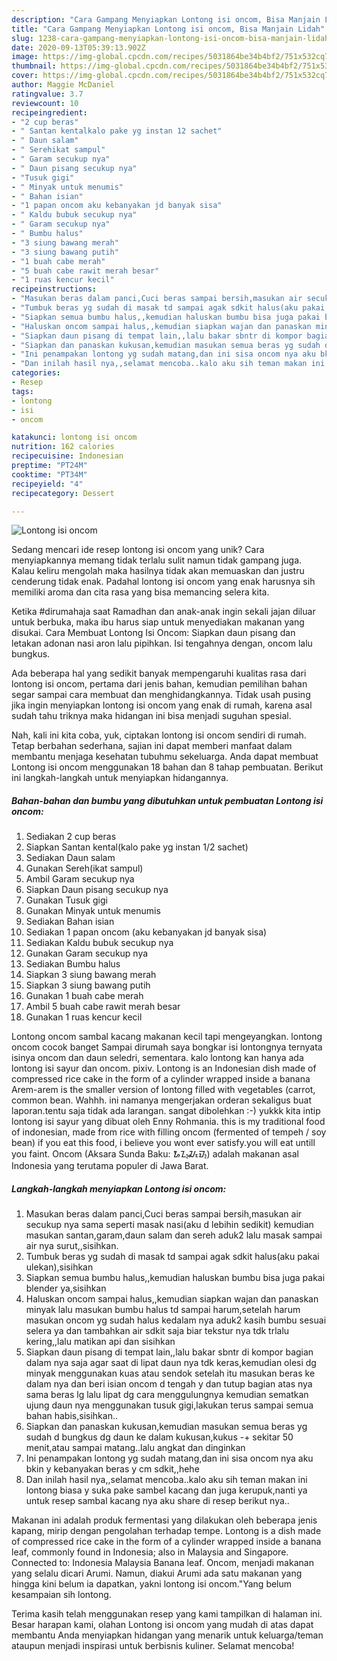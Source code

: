 ```yaml
---
description: "Cara Gampang Menyiapkan Lontong isi oncom, Bisa Manjain Lidah"
title: "Cara Gampang Menyiapkan Lontong isi oncom, Bisa Manjain Lidah"
slug: 1238-cara-gampang-menyiapkan-lontong-isi-oncom-bisa-manjain-lidah
date: 2020-09-13T05:39:13.902Z
image: https://img-global.cpcdn.com/recipes/5031864be34b4bf2/751x532cq70/lontong-isi-oncom-foto-resep-utama.jpg
thumbnail: https://img-global.cpcdn.com/recipes/5031864be34b4bf2/751x532cq70/lontong-isi-oncom-foto-resep-utama.jpg
cover: https://img-global.cpcdn.com/recipes/5031864be34b4bf2/751x532cq70/lontong-isi-oncom-foto-resep-utama.jpg
author: Maggie McDaniel
ratingvalue: 3.7
reviewcount: 10
recipeingredient:
- "2 cup beras"
- " Santan kentalkalo pake yg instan 12 sachet"
- " Daun salam"
- " Serehikat sampul"
- " Garam secukup nya"
- " Daun pisang secukup nya"
- "Tusuk gigi"
- " Minyak untuk menumis"
- " Bahan isian"
- "1 papan oncom aku kebanyakan jd banyak sisa"
- " Kaldu bubuk secukup nya"
- " Garam secukup nya"
- " Bumbu halus"
- "3 siung bawang merah"
- "3 siung bawang putih"
- "1 buah cabe merah"
- "5 buah cabe rawit merah besar"
- "1 ruas kencur kecil"
recipeinstructions:
- "Masukan beras dalam panci,Cuci beras sampai bersih,masukan air secukup nya sama seperti masak nasi(aku d lebihin sedikit) kemudian masukan santan,garam,daun salam dan sereh aduk2 lalu masak sampai air nya surut,,sisihkan."
- "Tumbuk beras yg sudah di masak td sampai agak sdkit halus(aku pakai ulekan),sisihkan"
- "Siapkan semua bumbu halus,,kemudian haluskan bumbu bisa juga pakai blender ya,sisihkan"
- "Haluskan oncom sampai halus,,kemudian siapkan wajan dan panaskan minyak lalu masukan bumbu halus td sampai harum,setelah harum masukan oncom yg sudah halus kedalam nya aduk2 kasih bumbu sesuai selera ya dan tambahkan air sdkit saja biar tekstur nya tdk trlalu kering,,lalu matikan api dan sisihkan"
- "Siapkan daun pisang di tempat lain,,lalu bakar sbntr di kompor bagian dalam nya saja agar saat di lipat daun nya tdk keras,kemudian olesi dg minyak menggunakan kuas atau sendok setelah itu masukan beras ke dalam nya dan beri isian oncom d tengah y dan tutup bagian atas nya sama beras lg lalu lipat dg cara menggulungnya kemudian sematkan ujung daun nya menggunakan tusuk gigi,lakukan terus sampai semua bahan habis,sisihkan.."
- "Siapkan dan panaskan kukusan,kemudian masukan semua beras yg sudah d bungkus dg daun ke dalam kukusan,kukus -+ sekitar 50 menit,atau sampai matang..lalu angkat dan dinginkan"
- "Ini penampakan lontong yg sudah matang,dan ini sisa oncom nya aku bkin y kebanyakan beras y cm sdkit,,hehe"
- "Dan inilah hasil nya,,selamat mencoba..kalo aku sih teman makan ini lontong biasa y suka pake sambel kacang dan juga kerupuk,nanti ya untuk resep sambal kacang nya aku share di resep berikut nya.."
categories:
- Resep
tags:
- lontong
- isi
- oncom

katakunci: lontong isi oncom 
nutrition: 162 calories
recipecuisine: Indonesian
preptime: "PT24M"
cooktime: "PT34M"
recipeyield: "4"
recipecategory: Dessert

---
```



![Lontong isi oncom](https://img-global.cpcdn.com/recipes/5031864be34b4bf2/751x532cq70/lontong-isi-oncom-foto-resep-utama.jpg)

Sedang mencari ide resep lontong isi oncom yang unik? Cara menyiapkannya memang tidak terlalu sulit namun tidak gampang juga. Kalau keliru mengolah maka hasilnya tidak akan memuaskan dan justru cenderung tidak enak. Padahal lontong isi oncom yang enak harusnya sih memiliki aroma dan cita rasa yang bisa memancing selera kita.

Ketika #dirumahaja saat Ramadhan dan anak-anak ingin sekali jajan diluar untuk berbuka, maka ibu harus siap untuk menyediakan makanan yang disukai. Cara Membuat Lontong Isi Oncom: Siapkan daun pisang dan letakan adonan nasi aron lalu pipihkan. Isi tengahnya dengan, oncom lalu bungkus.

Ada beberapa hal yang sedikit banyak mempengaruhi kualitas rasa dari lontong isi oncom, pertama dari jenis bahan, kemudian pemilihan bahan segar sampai cara membuat dan menghidangkannya. Tidak usah pusing jika ingin menyiapkan lontong isi oncom yang enak di rumah, karena asal sudah tahu triknya maka hidangan ini bisa menjadi suguhan spesial.


Nah, kali ini kita coba, yuk, ciptakan lontong isi oncom sendiri di rumah. Tetap berbahan sederhana, sajian ini dapat memberi manfaat dalam membantu menjaga kesehatan tubuhmu sekeluarga. Anda dapat membuat Lontong isi oncom menggunakan 18 bahan dan 8 tahap pembuatan. Berikut ini langkah-langkah untuk menyiapkan hidangannya.

<!--inarticleads1-->

##### Bahan-bahan dan bumbu yang dibutuhkan untuk pembuatan Lontong isi oncom:

1. Sediakan 2 cup beras
1. Siapkan  Santan kental(kalo pake yg instan 1/2 sachet)
1. Sediakan  Daun salam
1. Gunakan  Sereh(ikat sampul)
1. Ambil  Garam secukup nya
1. Siapkan  Daun pisang secukup nya
1. Gunakan Tusuk gigi
1. Gunakan  Minyak untuk menumis
1. Sediakan  Bahan isian
1. Sediakan 1 papan oncom (aku kebanyakan jd banyak sisa)
1. Sediakan  Kaldu bubuk secukup nya
1. Gunakan  Garam secukup nya
1. Sediakan  Bumbu halus
1. Siapkan 3 siung bawang merah
1. Siapkan 3 siung bawang putih
1. Gunakan 1 buah cabe merah
1. Ambil 5 buah cabe rawit merah besar
1. Gunakan 1 ruas kencur kecil


Lontong oncom sambal kacang makanan kecil tapi mengeyangkan. lontong oncom cocok banget Sampai dirumah saya bongkar isi lontongnya ternyata isinya oncom dan daun seledri, sementara. kalo lontong kan hanya ada lontong isi sayur dan oncom. pixiv. Lontong is an Indonesian dish made of compressed rice cake in the form of a cylinder wrapped inside a banana Arem-arem is the smaller version of lontong filled with vegetables (carrot, common bean. Wahhh. ini namanya mengerjakan orderan sekaligus buat laporan.tentu saja tidak ada larangan. sangat dibolehkan :-) yukkk kita intip lontong isi sayur yang dibuat oleh Enny Rohmania. this is my traditional food of indonesian, made from rice with filling oncom (fermented of tempeh / soy bean) if you eat this food, i believe you wont ever satisfy.you will eat untill you faint. Oncom (Aksara Sunda Baku: ᮇᮔ᮪ᮎᮧᮙ᮪) adalah makanan asal Indonesia yang terutama populer di Jawa Barat. 

<!--inarticleads2-->

##### Langkah-langkah menyiapkan Lontong isi oncom:

1. Masukan beras dalam panci,Cuci beras sampai bersih,masukan air secukup nya sama seperti masak nasi(aku d lebihin sedikit) kemudian masukan santan,garam,daun salam dan sereh aduk2 lalu masak sampai air nya surut,,sisihkan.
1. Tumbuk beras yg sudah di masak td sampai agak sdkit halus(aku pakai ulekan),sisihkan
1. Siapkan semua bumbu halus,,kemudian haluskan bumbu bisa juga pakai blender ya,sisihkan
1. Haluskan oncom sampai halus,,kemudian siapkan wajan dan panaskan minyak lalu masukan bumbu halus td sampai harum,setelah harum masukan oncom yg sudah halus kedalam nya aduk2 kasih bumbu sesuai selera ya dan tambahkan air sdkit saja biar tekstur nya tdk trlalu kering,,lalu matikan api dan sisihkan
1. Siapkan daun pisang di tempat lain,,lalu bakar sbntr di kompor bagian dalam nya saja agar saat di lipat daun nya tdk keras,kemudian olesi dg minyak menggunakan kuas atau sendok setelah itu masukan beras ke dalam nya dan beri isian oncom d tengah y dan tutup bagian atas nya sama beras lg lalu lipat dg cara menggulungnya kemudian sematkan ujung daun nya menggunakan tusuk gigi,lakukan terus sampai semua bahan habis,sisihkan..
1. Siapkan dan panaskan kukusan,kemudian masukan semua beras yg sudah d bungkus dg daun ke dalam kukusan,kukus -+ sekitar 50 menit,atau sampai matang..lalu angkat dan dinginkan
1. Ini penampakan lontong yg sudah matang,dan ini sisa oncom nya aku bkin y kebanyakan beras y cm sdkit,,hehe
1. Dan inilah hasil nya,,selamat mencoba..kalo aku sih teman makan ini lontong biasa y suka pake sambel kacang dan juga kerupuk,nanti ya untuk resep sambal kacang nya aku share di resep berikut nya..


Makanan ini adalah produk fermentasi yang dilakukan oleh beberapa jenis kapang, mirip dengan pengolahan terhadap tempe. Lontong is a dish made of compressed rice cake in the form of a cylinder wrapped inside a banana leaf, commonly found in Indonesia; also in Malaysia and Singapore. Connected to: Indonesia Malaysia Banana leaf. Oncom, menjadi makanan yang selalu dicari Arumi. Namun, diakui Arumi ada satu makanan yang hingga kini belum ia dapatkan, yakni lontong isi oncom.&#34;Yang belum kesampaian sih lontong. 

Terima kasih telah menggunakan resep yang kami tampilkan di halaman ini. Besar harapan kami, olahan Lontong isi oncom yang mudah di atas dapat membantu Anda menyiapkan hidangan yang menarik untuk keluarga/teman ataupun menjadi inspirasi untuk berbisnis kuliner. Selamat mencoba!
